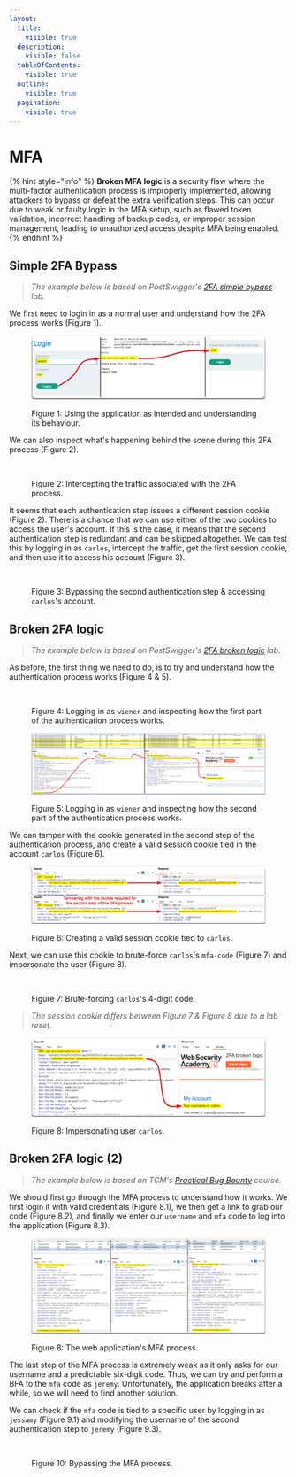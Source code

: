 ```yaml
---
layout:
  title:
    visible: true
  description:
    visible: false
  tableOfContents:
    visible: true
  outline:
    visible: true
  pagination:
    visible: true
---
```


# MFA

{% hint style="info" %}
**Broken MFA logic** is a security flaw where the multi-factor authentication process is improperly implemented, allowing attackers to bypass or defeat the extra verification steps. This can occur due to weak or faulty logic in the MFA setup, such as flawed token validation, incorrect handling of backup codes, or improper session management, leading to unauthorized access despite MFA being enabled.
{% endhint %}

## Simple 2FA Bypass <a href="#simple-2fa-bypass" id="simple-2fa-bypass"></a>

> _The example below is based on PostSwigger's_ [_2FA simple bypass_](https://portswigger.net/web-security/authentication/multi-factor/lab-2fa-simple-bypass) _lab._

We first need to login in as a normal user and understand how the 2FA process works (Figure 1).

<figure><img src="../../../.gitbook/assets/web_auth_mfa_1.png" alt=""><figcaption><p>Figure 1: Using the application as intended and understanding its behaviour.</p></figcaption></figure>

We can also inspect what's happening behind the scene during this 2FA process (Figure 2).

<figure><img src="../../../.gitbook/assets/web_auth_mfa_2.avif" alt=""><figcaption><p>Figure 2: Intercepting the traffic associated with the 2FA process.</p></figcaption></figure>

It seems that each authentication step issues a different session cookie (Figure 2). There is a chance that we can use either of the two cookies to access the user's account. If this is the case, it means that the second authentication step is redundant and can be skipped altogether. We can test this by logging in as `carlos`, intercept the traffic, get the first session cookie, and then use it to access his account (Figure 3).

<figure><img src="../../../.gitbook/assets/web_auth_mfa_3.avif" alt=""><figcaption><p>Figure 3: Bypassing the second authentication step &#x26; accessing <code>carlos</code>'s account.</p></figcaption></figure>

## Broken 2FA logic <a href="#broken-2fa-logic" id="broken-2fa-logic"></a>

> _The example below is based on PostSwigger's_ [_2FA broken logic_](https://portswigger.net/web-security/authentication/multi-factor/lab-2fa-broken-logic) _lab._

As before, the first thing we need to do, is to try and understand how the authentication process works (Figure 4 & 5).

<figure><img src="../../../.gitbook/assets/web_auth_mfa_4.avif" alt=""><figcaption><p>Figure 4: Logging in as <code>wiener</code> and inspecting how the first part of the authentication process works.</p></figcaption></figure>

<figure><img src="../../../.gitbook/assets/web_auth_mfa_5.png" alt=""><figcaption><p>Figure 5: Logging in as <code>wiener</code> and inspecting how the second part of the authentication process works.</p></figcaption></figure>

We can tamper with the cookie generated in the second step of the authentication process, and create a valid session cookie tied in the account `carlos` (Figure 6).

<figure><img src="../../../.gitbook/assets/web_auth_mfa_6.png" alt=""><figcaption><p>Figure 6: Creating a valid session cookie tied to <code>carlos</code>.</p></figcaption></figure>

Next, we can use this cookie to brute-force `carlos`'s `mfa-code` (Figure 7) and impersonate the user (Figure 8).

<figure><img src="../../../.gitbook/assets/web_auth_mfa_7.avif" alt=""><figcaption><p>Figure 7: Brute-forcing <code>carlos</code>'s 4-digit code.</p></figcaption></figure>

> _The session cookie differs between Figure 7 & Figure 8 due to a lab reset._

<figure><img src="../../../.gitbook/assets/web_auth_mfa_8.png" alt=""><figcaption><p>Figure 8: Impersonating user <code>carlos</code>.</p></figcaption></figure>

## Broken 2FA logic (2)

> _The example below is based on TCM's_ [_Practical Bug Bounty_](https://academy.tcm-sec.com/p/practical-bug-bounty) _course._

We should first go through the MFA process to understand how it works. We first login it with valid credentials (Figure 8.1), we then get a link to grab our code (Figure 8.2), and finally we enter our `username` and `mfa` code to log into the application (Figure 8.3).

<figure><img src="../../../.gitbook/assets/web_auth_mfa_broken_logic2_1.png" alt=""><figcaption><p>Figure 8: The web application's MFA process.</p></figcaption></figure>

The last step of the MFA process is extremely weak as it only asks for our username and a predictable six-digit code. Thus, we can try and perform a BFA to the `mfa` code as `jeremy`. Unfortunately, the application breaks after a while, so we will need to find another solution.

We can check if the `mfa` code is tied to a specific user by logging in as `jessamy` (Figure 9.1) and modifying the username of the second authentication step to `jeremy` (Figure 9.3).

<figure><img src="../../../.gitbook/assets/web_auth_mfa_broken_logic2_2.png" alt=""><figcaption><p>Figure 10: Bypassing the MFA process.</p></figcaption></figure>
